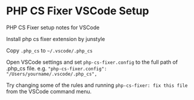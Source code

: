 # PHP CS Fixer VSCode Setup
PHP CS Fixer setup notes for VSCode

Install php cs fixer extension by junstyle

Copy `.php_cs` to `~/.vscode/.php_cs`

Open VSCode settings and set `php-cs-fixer.config` to the full path of .php_cs file. e.g.
`"php-cs-fixer.config": "/Users/yourname/.vscode/.php_cs",`

Try changing some of the rules and running `php-cs-fixer: fix this file` from the VSCode command menu. 